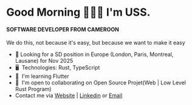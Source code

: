 Good Morning 👦🏾🤝 I'm USS.
=======================================================================================================================================

#### SOFTWARE DEVELOPER FROM CAMEROON
We do this, not because it's easy, but because we want to make it easy

* 👀 Looking for a SD position in Europe (London, Paris, Montreal, Lausane) for Nov 2025
* 🖥️  Technologies: Rust, TypeScript
* 🌱  I'm learning Flutter
* 🤝  I'm open to collaborating on Open Source Projet(Web | Low Level Rust Program)
* Contact me via [Website](https://uss-franckmekoulou.web.app/) | [Linkedin](https://www.linkedin.com/in/franck-mekoulou/) or [Email](mailto:franckmekoulou.dev@hotmail.com)
